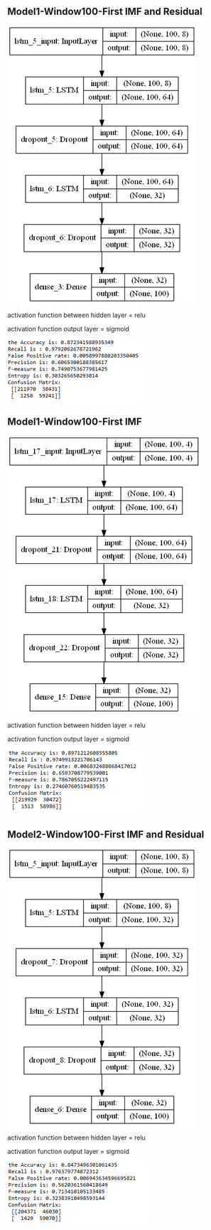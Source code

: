 ## Model1-Window100-First IMF and Residual
![alt text](Model1_w100_IMFResidual.png)

activation function between hidden layer = relu

activation function output layer = sigmoid

![alt text](Model1_w100_IMFResidual_Result.png)

## Model1-Window100-First IMF 
![alt text](Model1_w100_FirstIMF.png)

activation function between hidden layer = relu

activation function output layer = sigmoid

![alt text](Model1_w100_FirstIMF_Result.png)

## Model2-Window100-First IMF and Residual
![alt text](Model2_w100_IMFResidual.png)

activation function between hidden layer = relu

activation function output layer = sigmoid

![alt text](Model2_w100_IMFResidual_Result.png)



